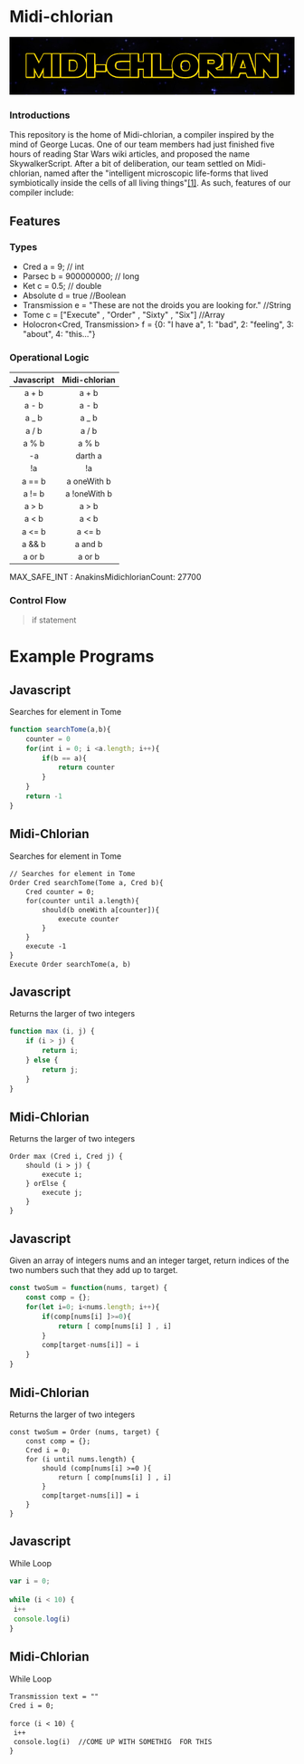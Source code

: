 # Midi-chlorian

<div align="center">
<img src="https://raw.githubusercontent.com/cpon00/midi-chlorian/main/midichlorian%20title.png" />
</div>

### Introductions

This repository is the home of Midi-chlorian, a compiler inspired by the mind of George Lucas. One of our team members had just finished five hours of reading Star Wars wiki articles, and proposed the name SkywalkerScript. After a bit of deliberation, our team settled on Midi-chlorian, named after the "intelligent microscopic life-forms that lived symbiotically inside the cells of all living things"[[1]](https://starwars.fandom.com/wiki/Midi-chlorian). As such, features of our compiler include:

## Features

### Types

- Cred a = 9; // int
- Parsec b = 900000000; // long
- Ket c = 0.5; // double
- Absolute d = true //Boolean
- Transmission e = "These are not the droids you are looking for." //String
- Tome<Transmission> c = ["Execute" , "Order" , "Sixty" , "Six"] //Array
- Holocron<Cred, Transmission> f = {0: "I have a", 1: "bad", 2: "feeling", 3: "about", 4: "this..."}

### Operational Logic

| Javascript | Midi-chlorian |
| :--------: | :-----------: |
|   a + b    |     a + b     |
|   a - b    |     a - b     |
|   a \_ b   |    a \_ b     |
|   a / b    |     a / b     |
|   a % b    |     a % b     |
|     -a     |    darth a    |
|     !a     |      !a       |
|   a == b   |  a oneWith b  |
|   a != b   | a !oneWith b  |
|   a > b    |     a > b     |
|   a < b    |     a < b     |
|   a <= b   |    a <= b     |
|   a && b   |    a and b    |
|   a or b   |    a or b     |

MAX_SAFE_INT : AnakinsMidichlorianCount: 27700

### Control Flow

> if statement

# Example Programs

## Javascript

Searches for element in Tome

```Javascript
function searchTome(a,b){
    counter = 0
    for(int i = 0; i <a.length; i++){
        if(b == a){
            return counter
        }
    }
    return -1
}
```

## Midi-Chlorian

Searches for element in Tome

```
// Searches for element in Tome
Order Cred searchTome(Tome a, Cred b){
    Cred counter = 0;
    for(counter until a.length){
        should(b oneWith a[counter]){
            execute counter
        }
    }
    execute -1
}
Execute Order searchTome(a, b)
```

## Javascript

Returns the larger of two integers

```JavaScript
function max (i, j) {
    if (i > j) {
        return i;
    } else {
        return j;
    }
}
```

## Midi-Chlorian

Returns the larger of two integers

```
Order max (Cred i, Cred j) {
    should (i > j) {
        execute i;
    } orElse {
        execute j;
    }
}
```

## Javascript

Given an array of integers nums and an integer target, return indices of the two numbers such that they add up to target.

```JavaScript
const twoSum = function(nums, target) {
    const comp = {};
    for(let i=0; i<nums.length; i++){
        if(comp[nums[i] ]>=0){
            return [ comp[nums[i] ] , i]
        }
        comp[target-nums[i]] = i
    }
}
```

## Midi-Chlorian

Returns the larger of two integers

```
const twoSum = Order (nums, target) {
    const comp = {};
    Cred i = 0;
    for (i until nums.length) {
        should (comp[nums[i] >=0 ){
            return [ comp[nums[i] ] , i]
        }
        comp[target-nums[i]] = i
    }
}
```

## Javascript

While Loop

```JavaScript
var i = 0;

while (i < 10) {
 i++
 console.log(i)
}
```

## Midi-Chlorian

While Loop

```
Transmission text = ""
Cred i = 0;

force (i < 10) {
 i++
 console.log(i)  //COME UP WITH SOMETHIG  FOR THIS
}
```
